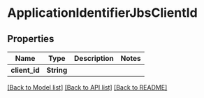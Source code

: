 # ApplicationIdentifierJbsClientId

## Properties

Name | Type | Description | Notes
------------ | ------------- | ------------- | -------------
**client_id** | **String** |  | 

[[Back to Model list]](../README.md#documentation-for-models) [[Back to API list]](../README.md#documentation-for-api-endpoints) [[Back to README]](../README.md)



